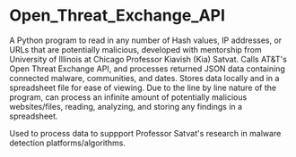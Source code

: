 # Open_Threat_Exchange_API
A Python program to read in any number of Hash values, IP addresses, or URLs that are potentially malicious, developed with mentorship from University of Illinois at Chicago Professor Kiavish (Kia) Satvat. Calls AT&T's Open Threat Exchange API, and processes returned JSON data containing connected malware, communities, and dates. Stores data locally and in a spreadsheet file for ease of viewing. Due to the line by line nature of the program, can process an infinite amount of potentially malicious websites/files, reading, analyzing, and storing any findings in a spreadsheet.

Used to process data to suppport Professor Satvat's research in malware detection platforms/algorithms. 
